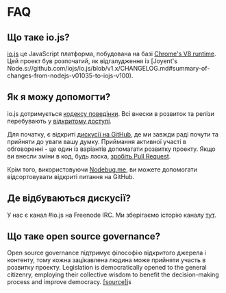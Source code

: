 # FAQ

## Що таке io.js?

[io.js](https://github.com/iojs/io.js) це JavaScript платформа, побудована на базі [Chrome's V8 runtime](http://code.google.com/p/v8/). Цей проект був розпочатий, як відгалудження із [Joyent's Node.s://github.com/iojs/io.js/blob/v1.x/CHANGELOG.md#summary-of-changes-from-nodejs-v01035-to-iojs-v100).

## Як я можу допомогти?

io.js дотримується [кодексу поведінки](https://github.com/iojs/io.js/blob/v1.x/CONTRIBUTING.md#code-of-conduct). Всі внески в розвиток та релізи перебувають у [відкритому доступі](https://github.com/iojs/io.js/blob/v1.x/GOVERNANCE.md#readme).

Для початку, є відкриті [дискусії на GitHub](https://github.com/iojs/io.js/issues), де ми завжди раді почути та прийняти до уваги вашу думку.
Приймання активної участі в обговоренні - це один із варіантів допомагати розвитку проекту. Якщо ви внесли зміни в код, будь ласка, [зробіть Pull Request](https://github.com/iojs/io.js/blob/v1.x/CONTRIBUTING.md#code-contributions).

Крім того, використовуючи [Nodebug.me](http://nodebug.me/), ви можете допомогати відсортовувати відкриті питання на GitHub.

## Де відбуваються дискусії?

У нас є канал #io.js на Freenode IRC. Ми зберігаємо історію каналу [тут](http://logs.libuv.org/io.js/latest).

## Що таке open source governance?

Open source governance підтримує філософію відкритого джерела і контенту, тому кожна зацікавлена людина може прийняти участь в розвитку проекту. Legislation is democratically opened to the general citizenry, employing their collective wisdom to benefit the decision-making process and improve democracy. [[source]](https://en.wikipedia.org/wiki/Open-source_governance)js